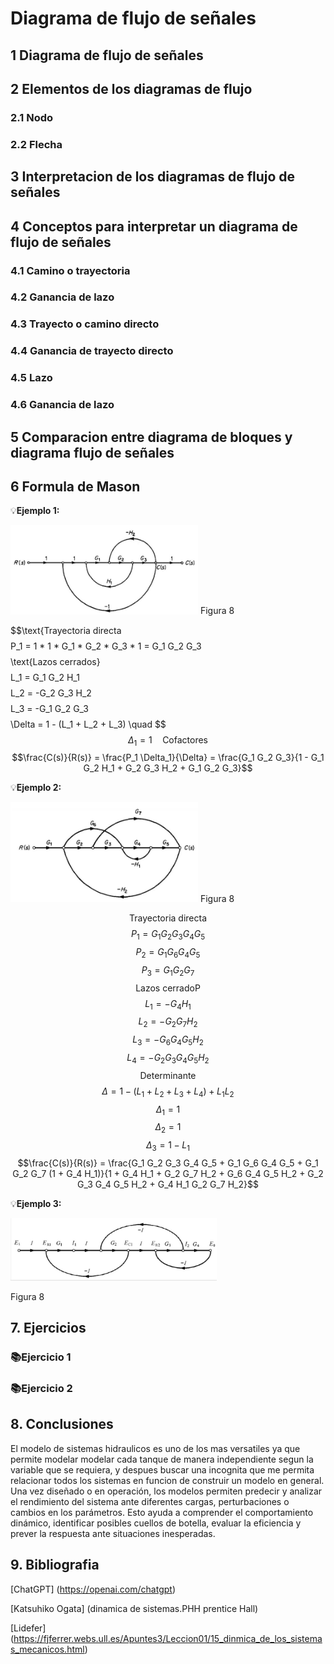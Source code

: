 # Diagrama de flujo de señales
## 1 Diagrama de flujo de señales
## 2 Elementos de los diagramas de flujo
### 2.1 Nodo
### 2.2 Flecha
## 3 Interpretacion de los diagramas de flujo de señales 
## 4 Conceptos para interpretar un diagrama de flujo de señales 
### 4.1 Camino o trayectoria 
### 4.2 Ganancia de lazo 
### 4.3 Trayecto o camino directo 
### 4.4 Ganancia de trayecto directo 
### 4.5 Lazo 
### 4.6 Ganancia de lazo 
## 5 Comparacion entre diagrama de bloques y diagrama flujo de señales 
## 6 Formula de Mason

💡**Ejemplo 1:**  


<img src="build/EJ1.JPG"  width="300"/>
Figura 8

$$\text{Trayectoria directa$$
$$P_1 = 1 * 1 * G_1 * G_2 * G_3 * 1 = G_1 G_2 G_3$$
$$\text{Lazos cerrados}$$
$$L_1 = G_1 G_2 H_1$$
$$L_2 = -G_2 G_3 H_2$$
$$L_3 = -G_1 G_2 G_3$$
$$\Delta = 1 - (L_1 + L_2 + L_3) \quad \$$
$$\Delta_1 = 1 \quad \text{Cofactores}$$
$$\frac{C(s)}{R(s)} = \frac{P_1 \Delta_1}{\Delta} = \frac{G_1 G_2 G_3}{1 - G_1 G_2 H_1 + G_2 G_3 H_2 + G_1 G_2 G_3}$$


💡**Ejemplo 2:** 

<img src="build/EJ2.JPG"  width="300"/>
Figura 8

$$\text{Trayectoria directa}$$
$$P_1 = G_1 G_2 G_3 G_4 G_5$$
$$P_2 = G_1 G_6 G_4 G_5$$
$$P_3 = G_1 G_2 G_7$$
$$\text{Lazos cerradoP}$$
$$L_1 = -G_4 H_1$$
$$L_2 = -G_2 G_7 H_2$$
$$L_3 = -G_6 G_4 G_5 H_2$$
$$L_4 = -G_2 G_3 G_4 G_5 H_2$$
$$\text{Determinante}$$
$$\Delta = 1 - (L_1 + L_2 + L_3 + L_4) + L_1 L_2$$
$$\Delta_1 = 1$$
$$\Delta_2 = 1$$
$$\Delta_3 = 1 - L_1$$
$$\frac{C(s)}{R(s)} = \frac{G_1 G_2 G_3 G_4 G_5 + G_1 G_6 G_4 G_5 + G_1 G_2 G_7 (1 + G_4 H_1)}{1 + G_4 H_1 + G_2 G_7 H_2 + G_6 G_4 G_5 H_2 + G_2 G_3 G_4 G_5 H_2 + G_4 H_1 G_2 G_7 H_2}$$

💡**Ejemplo 3:** 

<img src="build/EJ3.JPG"  width="330"/>

Figura 8


## 7. Ejercicios
### 📚Ejercicio 1
### 📚Ejercicio 2
## 8. Conclusiones

El modelo de sistemas hidraulicos es uno de los mas versatiles ya que permite modelar modelar cada tanque de manera independiente segun la variable que se requiera, y despues buscar una incognita que me permita relacionar todos los sistemas en funcion de construir un modelo en general. Una vez diseñado o en operación, los modelos permiten predecir y analizar el rendimiento del sistema ante diferentes cargas, perturbaciones o cambios en los parámetros. Esto ayuda a comprender el comportamiento dinámico, identificar posibles cuellos de botella, evaluar la eficiencia y prever la respuesta ante situaciones inesperadas.

## 9. Bibliografia 

[ChatGPT] (https://openai.com/chatgpt)

[Katsuhiko Ogata] (dinamica de sistemas.PHH prentice Hall)


[Lidefer] (https://fjferrer.webs.ull.es/Apuntes3/Leccion01/15_dinmica_de_los_sistemas_mecanicos.html)
